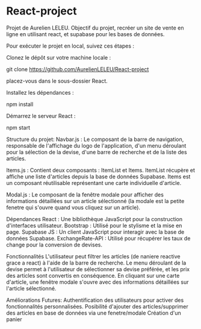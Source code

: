 # React-project
Projet de Aurelien LELEU. Objectif du projet, recréer un site de vente en ligne en utilisant react, et supabase pour les bases de données.

Pour exécuter le projet en local, suivez ces étapes :

Clonez le dépôt sur votre machine locale :

git clone https://github.com/AurelienLELEU/React-project

placez-vous dans le sous-dossier React.

Installez les dépendances :

npm install

Démarrez le serveur React :

npm start

Structure du projet: 
Navbar.js : Le composant de la barre de navigation, responsable de l'affichage du logo de l'application, d'un menu déroulant pour la sélection de la devise, d'une barre de recherche et de la liste des articles.

Items.js : Contient deux composants : ItemList et Items. ItemList récupère et affiche une liste d'articles depuis la base de données Supabase. Items est un composant réutilisable représentant une carte individuelle d'article.

Modal.js : Le composant de la fenêtre modale pour afficher des informations détaillées sur un article sélectionné (la modale est la petite fenetre qui s'ouvre quand vous cliquez sur un article).

Dépendances
React : Une bibliothèque JavaScript pour la construction d'interfaces utilisateur.
Bootstrap : Utilisé pour le stylisme et la mise en page.
Supabase JS : Un client JavaScript pour interagir avec la base de données Supabase.
ExchangeRate-API : Utilisé pour récupérer les taux de change pour la conversion de devises.

Fonctionnalités
L'utilisateur peut filtrer les articles (de naniere reactive grace a react) à l'aide de la barre de recherche.
Le menu déroulant de la devise permet à l'utilisateur de sélectionner sa devise préférée, et les prix des articles sont convertis en conséquence.
En cliquant sur une carte d'article, une fenêtre modale s'ouvre avec des informations détaillées sur l'article sélectionné.

Améliorations Futures:
Authentification des utilisateurs pour activer des fonctionnalités personnalisées.
Posibilité d'ajouter des articles/supprimer des articles en base de données via une fenetre/modale
Création d'un panier
